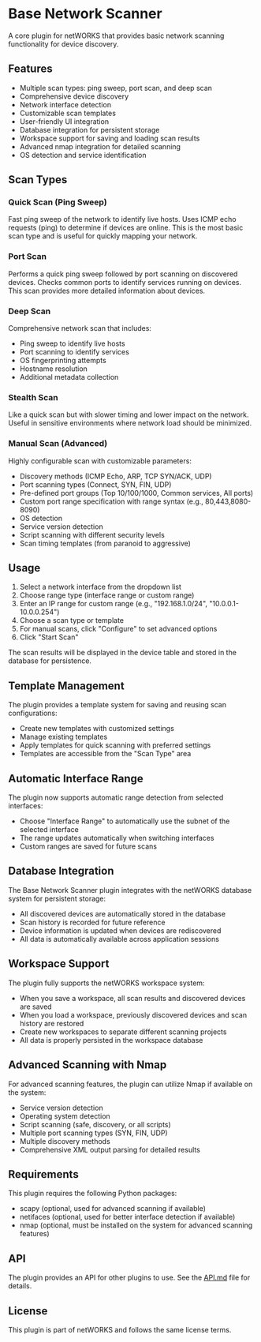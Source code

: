 # Base Network Scanner

A core plugin for netWORKS that provides basic network scanning functionality for device discovery.

## Features

- Multiple scan types: ping sweep, port scan, and deep scan
- Comprehensive device discovery
- Network interface detection
- Customizable scan templates
- User-friendly UI integration
- Database integration for persistent storage
- Workspace support for saving and loading scan results
- Advanced nmap integration for detailed scanning
- OS detection and service identification

## Scan Types

### Quick Scan (Ping Sweep)

Fast ping sweep of the network to identify live hosts. Uses ICMP echo requests (ping) to determine if devices are online. This is the most basic scan type and is useful for quickly mapping your network.

### Port Scan

Performs a quick ping sweep followed by port scanning on discovered devices. Checks common ports to identify services running on devices. This scan provides more detailed information about devices.

### Deep Scan

Comprehensive network scan that includes:
- Ping sweep to identify live hosts
- Port scanning to identify services
- OS fingerprinting attempts
- Hostname resolution
- Additional metadata collection

### Stealth Scan

Like a quick scan but with slower timing and lower impact on the network. Useful in sensitive environments where network load should be minimized.

### Manual Scan (Advanced)

Highly configurable scan with customizable parameters:

- Discovery methods (ICMP Echo, ARP, TCP SYN/ACK, UDP)
- Port scanning types (Connect, SYN, FIN, UDP)
- Pre-defined port groups (Top 10/100/1000, Common services, All ports)
- Custom port range specification with range syntax (e.g., 80,443,8080-8090)
- OS detection
- Service version detection
- Script scanning with different security levels
- Scan timing templates (from paranoid to aggressive)

## Usage

1. Select a network interface from the dropdown list
2. Choose range type (interface range or custom range)
3. Enter an IP range for custom range (e.g., "192.168.1.0/24", "10.0.0.1-10.0.0.254")
4. Choose a scan type or template
5. For manual scans, click "Configure" to set advanced options
6. Click "Start Scan"

The scan results will be displayed in the device table and stored in the database for persistence.

## Template Management

The plugin provides a template system for saving and reusing scan configurations:

- Create new templates with customized settings
- Manage existing templates
- Apply templates for quick scanning with preferred settings
- Templates are accessible from the "Scan Type" area

## Automatic Interface Range

The plugin now supports automatic range detection from selected interfaces:

- Choose "Interface Range" to automatically use the subnet of the selected interface
- The range updates automatically when switching interfaces
- Custom ranges are saved for future scans

## Database Integration

The Base Network Scanner plugin integrates with the netWORKS database system for persistent storage:

- All discovered devices are automatically stored in the database
- Scan history is recorded for future reference
- Device information is updated when devices are rediscovered
- All data is automatically available across application sessions

## Workspace Support

The plugin fully supports the netWORKS workspace system:

- When you save a workspace, all scan results and discovered devices are saved
- When you load a workspace, previously discovered devices and scan history are restored
- Create new workspaces to separate different scanning projects
- All data is properly persisted in the workspace database

## Advanced Scanning with Nmap

For advanced scanning features, the plugin can utilize Nmap if available on the system:

- Service version detection
- Operating system detection
- Script scanning (safe, discovery, or all scripts)
- Multiple port scanning types (SYN, FIN, UDP)
- Multiple discovery methods
- Comprehensive XML output parsing for detailed results

## Requirements

This plugin requires the following Python packages:
- scapy (optional, used for advanced scanning if available)
- netifaces (optional, used for better interface detection if available)
- nmap (optional, must be installed on the system for advanced scanning features)

## API

The plugin provides an API for other plugins to use. See the [API.md](API.md) file for details.

## License

This plugin is part of netWORKS and follows the same license terms. 